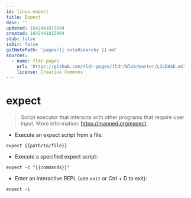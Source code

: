 ```yaml
---
id: linux.expect
title: Expect
desc: ''
updated: 1642441815094
created: 1642441815094
stub: false
isDir: false
gitNotePath: 'pages/{{ noteHiearchy }}.md'
sources:
  - name: tldr-pages
    url: 'https://github.com/tldr-pages/tldr/blob/master/LICENSE.md'
    license: Creative Commons
---
```

# expect

> Script executor that interacts with other programs that require user input.
> More information: <https://manned.org/expect>.

- Execute an expect script from a file:

`expect {{path/to/file}}`

- Execute a specified expect script:

`expect -c "{{commands}}"`

- Enter an interactive REPL (use `exit` or Ctrl + D to exit):

`expect -i`

